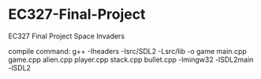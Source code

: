 # EC327-Final-Project
EC327 Final Project Space Invaders


compile command:
g++ -Iheaders -Isrc/SDL2 -Lsrc/lib -o game main.cpp game.cpp alien.cpp player.cpp stack.cpp bullet.cpp -lmingw32 -lSDL2main -lSDL2
